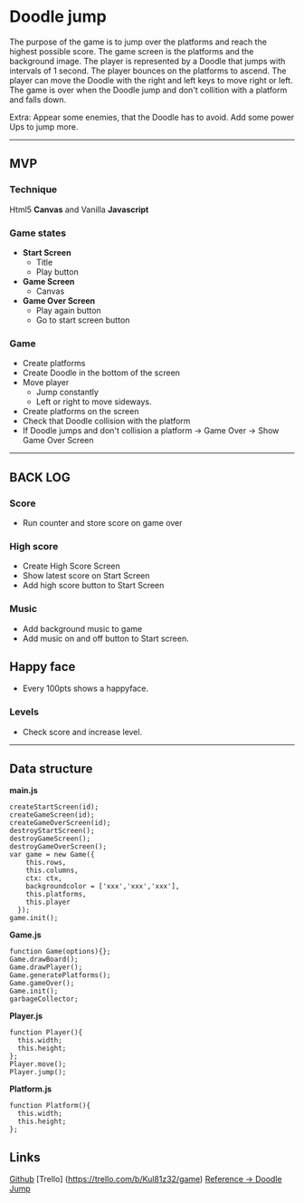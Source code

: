 # Doodle jump
The purpose of the game is to jump over the platforms and reach the highest possible score.
The game screen is the platforms and the background image.
The player is represented by a Doodle that jumps with intervals of 1 second.
The player bounces on the platforms to ascend.
The player can move the Doodle with the right and left keys to move right or left.
The game is over when the Doodle jump and don't collition with a platform and falls down.

Extra: 
Appear some enemies, that the Doodle has to avoid.
Add some power Ups to jump more.
* * *
## MVP
### Technique
Html5 __Canvas__ and Vanilla __Javascript__
### Game states
* __Start Screen__
  * Title
  * Play button
* __Game Screen__
  * Canvas
* __Game Over Screen__
  * Play again button
  * Go to start screen button
### Game
* Create platforms
* Create Doodle in the bottom of the screen
* Move player
  * Jump constantly
  * Left or right to move sideways.
* Create platforms on the screen
* Check that Doodle collision with the platform
* If Doodle jumps and don't collision a platform -> Game Over -> Show Game Over Screen
* * *
## BACK LOG
### Score
* Run counter and store score on game over
### High score
* Create High Score Screen
* Show latest score on Start Screen
* Add high score button to Start Screen
### Music
* Add background music to game
* Add music on and off button to Start screen.
## Happy face
* Every 100pts  shows a happyface.
### Levels
* Check score and increase level.
* * *
## Data structure
__main.js__
````
createStartScreen(id);
createGameScreen(id);
createGameOverScreen(id);
destroyStartScreen();
destroyGameScreen();
destroyGameOverScreen();
var game = new Game({
    this.rows,
    this.columns,
    ctx: ctx,
    backgroundcolor = ['xxx','xxx','xxx'],
    this.platforms,
    this.player
  });
game.init();
````
__Game.js__
````
function Game(options){};
Game.drawBoard();
Game.drawPlayer();
Game.generatePlatforms();
Game.gameOver();
Game.init();
garbageCollector;
````
__Player.js__
````
function Player(){
  this.width;
  this.height;
};
Player.move();
Player.jump();
````
__Platform.js__
````
function Platform(){
  this.width;
  this.height;
};
````
## Links

[Github](https://github.com/jaimemorav/project-1-game)
[Trello] (https://trello.com/b/Kul81z32/game)
[Reference -> Doodle Jump](https://www.paisdelosjuegos.es/juego/salto+hacia+arriba/doodle+jump.html)